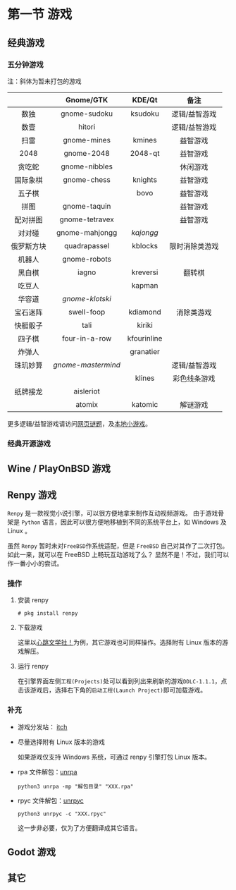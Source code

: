 # 第一节 游戏

## 经典游戏

### 五分钟游戏

注：斜体为暂未打包的游戏

|       | Gnome/GTK          | KDE/Qt      | 备注      |
|:-----:|:------------------:|:-----------:|:-------:|
| 数独    | gnome-sudoku       | ksudoku     | 逻辑/益智游戏 |
| 数壹    | hitori             |             | 逻辑/益智游戏 |
| 扫雷    | gnome-mines        | kmines      | 益智游戏    |
| 2048  | gnome-2048         | 2048-qt     | 益智游戏    |
| 贪吃蛇   | gnome-nibbles      |             | 休闲游戏    |
| 国际象棋  | gnome-chess        | knights     | 益智游戏    |
| 五子棋   |                    | bovo        | 益智游戏    |
| 拼图    | gnome-taquin       |             | 益智游戏    |
| 配对拼图  | gnome-tetravex     |             | 益智游戏    |
| 对对碰   | gnome-mahjongg     | *kajongg*   |         |
| 俄罗斯方块 | quadrapassel       | kblocks     | 限时消除类游戏 |
| 机器人   | gnome-robots       |             |         |
| 黑白棋   | iagno              | kreversi    | 翻转棋     |
| 吃豆人   |                    | kapman      |         |
| 华容道   | *gnome-klotski*    |             |         |
| 宝石迷阵  | swell-foop         | kdiamond    | 消除类游戏   |
| 快艇骰子  | tali               | kiriki      |         |
| 四子棋   | four-in-a-row      | kfourinline |         |
| 炸弹人   |                    | granatier   |         |
| 珠玑妙算  | *gnome-mastermind* |             | 逻辑/益智游戏 |
|       |                    | klines      | 彩色线条游戏  |
| 纸牌接龙  | aisleriot          |             |         |
|       | atomix             | katomic     | 解谜游戏    |

更多逻辑/益智游戏请访问[网页谜题](https://cn.puzzle-sudoku.com/)，及[本地小游戏](https://gottcode.org/)。

### 经典开源游戏

## Wine / PlayOnBSD 游戏

## Renpy 游戏


`Renpy` 是一款视觉小说引擎，可以很方便地拿来制作互动视频游戏。
由于游戏骨架是 `Python` 语言，因此可以很方便地移植到不同的系统平台上，如 Windows 及 Linux 。

虽然 `Renpy` 暂时未对`FreeBSD`作系统适配，但是 `FreeBSD` 自己对其作了二次打包。
如此一来，就可以在 FreeBSD 上畅玩互动游戏了么？
显然不是！不过，我们可以作一番小小的尝试。


### 操作

1. 安装 renpy 

    `# pkg install renpy`
    
2. 下载游戏

    这里以[心跳文学社！](https://teamsalvato.itch.io/ddlc)为例，其它游戏也可同样操作。选择附有 Linux 版本的游戏解压。
    
3. 运行 renpy
    
    在引擎界面左侧`工程(Projects)`处可以看到列出来刷新的游戏`DDLC-1.1.1`，点击该游戏后，选择右下角的`启动工程(Launch Project)`即可加载游戏。

### 补充

- 游戏分发站： [itch](https://itch.io/)

- 尽量选择附有 Linux 版本的游戏

    如果游戏仅支持 Windows 系统，可通过 renpy 引擎打包 Linux 版本。
    
- rpa 文件解包：[unrpa](https://github.com/Lattyware/unrpa)

    `python3 unrpa -mp "解包目录" "XXX.rpa"`
    
- rpyc 文件解包：[unrpyc](https://github.com/CensoredUsername/unrpyc)

    `python3 unrpyc -c "XXX.rpyc"` 
    
    这一步非必要，仅为了方便翻译成其它语言。
    
## Godot 游戏

## 其它
